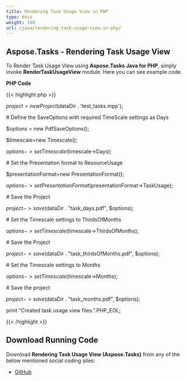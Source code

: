 ```yaml
---
title: Rendering Task Usage View in PHP
type: docs
weight: 140
url: /java/rendering-task-usage-view-in-php/
---
```


## **Aspose.Tasks - Rendering Task Usage View**
To Render Task Usage View using **Aspose.Tasks Java for PHP**, simply invoke **RenderTaskUsageView** module. Here you can see example code.

**PHP Code**

{{< highlight php >}}



$project = new Project($dataDir . 'test_tasks.mpp');

\# Define the SaveOptions with required TimeScale settings as Days

$options = new PdfSaveOptions();

$timescale=new Timescale();

$options->setTimescale($timescale->Days);

\# Set the Presentation format to ResourceUsage

$presentationFormat=new PresentationFormat();

$options->setPresentationFormat($presentationFormat->TaskUsage);

\# Save the Project

$project->save($dataDir . "task_days.pdf", $options);

\# Set the Timescale settings to ThirdsOfMonths

$options->setTimescale($timescale->ThirdsOfMonths);

\# Save the Project

$project->save($dataDir . "task_thirdsOfMonths.pdf", $options);

\# Set the Timescale settings to Months

$options->setTimescale($timescale->Months);

\# Save the project

$project->save($dataDir . "task_months.pdf", $options);

print "Created task usage view files.".PHP_EOL;

{{< /highlight >}}
## **Download Running Code**
Download **Rendering Task Usage View (Aspose.Tasks)** from any of the below mentioned social coding sites:

- [GitHub](https://github.com/aspose-tasks/Aspose.Tasks-for-Java/blob/master/Plugins/Aspose_Tasks_Java_for_PHP/src/aspose/tasks/WorkingWithTasks/RenderTaskUsageView.php)
